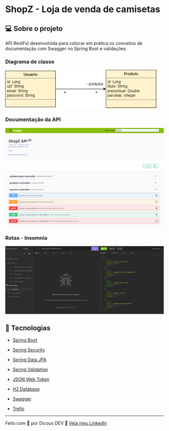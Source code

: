 # ShopZ - Loja de venda de camisetas

## 💻 Sobre o projeto

API RestFul desenvolvida para colocar em prática os conceitos de documentação com Swagger no Spring Boot e validações.

### Diagrama de classe
<img src="./public/diagrama.png">

### Documentação da API
<img src="./public/documentacao.png">

### Rotas - Insomnia
<img src="./public/insomnia.png">

## 🚀 Tecnologias

- [Spring Boot](https://spring.io/)

- [Spring Security](https://spring.io/projects/spring-security)

- [Spring Data JPA](https://spring.io/projects/spring-data-jpa)

- [Spring Validation](https://www.google.com/search?q=Spring+validation&oq=Spring+validation&aqs=chrome..69i57j69i59j0i512l8.2653j0j7&sourceid=chrome&ie=UTF-8)

- [JSON Web Token](https://jwt.io/)

- [H2 Database](https://www.google.com/search?q=h2+database&oq=h2+database&aqs=chrome.0.0i512l10.1342j0j7&sourceid=chrome&ie=UTF-8)

- [Swagger](https://swagger.io/)

- [Trello](https://trello.com/pt-BR)

---

Feito com 💜 por Dicous DEV 👋 [Veja meu LinkedIn](https://www.linkedin.com/in/jo%C3%A3o-duarte-dev/)
